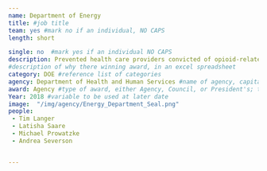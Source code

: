 ```yaml
---
name: Department of Energy
title: #job title
team: yes #mark no if an individual, NO CAPS
length: short

single: no  #mark yes if an individual NO CAPS
description: Prevented health care providers convicted of opioid-related offenses, sexual assault, rape, and manslaughter from participating in Federal healthcare programs to protect taxpayer-funded healthcare programs (e.g., Medicare) and vulnerable beneficiaries from abuse.
#description of why there winning award, in an excel spreadsheet
category: DOE #reference list of categories
agency: Department of Health and Human Services #name of agency, capitalize first letter of each name
award: Agency #type of award, either Agency, Council, or President's; this is case sensitive so make sure to match the options listed exactly. This section generates the format of the card
Year: 2018 #variable to be used at later date
image:  "/img/agency/Energy_Department_Seal.png"
people:
 - Tim Langer
 - Latisha Saare
 - Michael Prowatzke
 - Andrea Severson


---
```

